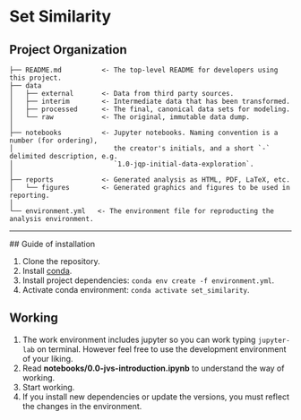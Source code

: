 # Set Similarity

Project Organization
------------

    ├── README.md          <- The top-level README for developers using this project.
    ├── data
    │   ├── external       <- Data from third party sources.
    │   ├── interim        <- Intermediate data that has been transformed.
    │   ├── processed      <- The final, canonical data sets for modeling.
    │   └── raw            <- The original, immutable data dump.
    │
    ├── notebooks          <- Jupyter notebooks. Naming convention is a number (for ordering),
    │                         the creator's initials, and a short `-` delimited description, e.g.
    │                         `1.0-jqp-initial-data-exploration`.
    │
    ├── reports            <- Generated analysis as HTML, PDF, LaTeX, etc.
    │   └── figures        <- Generated graphics and figures to be used in reporting.
    │
    └── environment.yml   <- The environment file for reproducting the analysis environment.

--------

## Guide of installation
 
 1. Clone the repository.
 2. Install [conda](https://docs.conda.io/projects/conda/en/latest/index.html).
 3. Install project dependencies: `conda env create -f environment.yml`.
 4. Activate conda environment: `conda activate set_similarity`.
 
## Working
 1. The work environment includes jupyter so you can work typing `jupyter-lab` on terminal.
  However feel free to use the development environment of your liking.
 2. Read **notebooks/0.0-jvs-introduction.ipynb** to understand the way of working.
 3. Start working.
 4. If you install new dependencies or update the versions, you must reflect the changes in the environment.